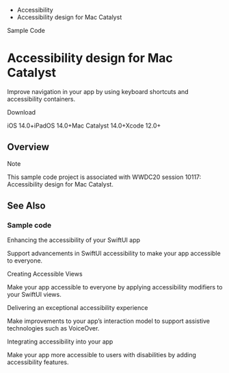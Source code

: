 

- Accessibility
-  Accessibility design for Mac Catalyst 

Sample Code

# Accessibility design for Mac Catalyst

Improve navigation in your app by using keyboard shortcuts and accessibility containers.

Download

iOS 14.0+iPadOS 14.0+Mac Catalyst 14.0+Xcode 12.0+

## Overview

Note

This sample code project is associated with WWDC20 session 10117: Accessibility design for Mac Catalyst.

## See Also

### Sample code

Enhancing the accessibility of your SwiftUI app

Support advancements in SwiftUI accessibility to make your app accessible to everyone.

Creating Accessible Views

Make your app accessible to everyone by applying accessibility modifiers to your SwiftUI views.

Delivering an exceptional accessibility experience

Make improvements to your app’s interaction model to support assistive technologies such as VoiceOver.

Integrating accessibility into your app

Make your app more accessible to users with disabilities by adding accessibility features.

